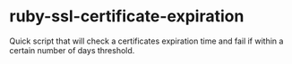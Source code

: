 ruby-ssl-certificate-expiration
===============================

Quick script that will check a certificates expiration time and fail if within a certain number of days threshold.
